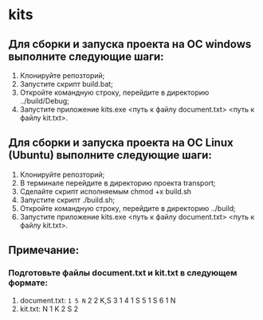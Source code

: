 # kits

## Для сборки и запуска проекта на ОС windows выполните следующие шаги:
1. Клонируйте репозторий;
2. Запустите скрипт build.bat;
3. Откройте командную строку, перейдите в директорию ../build/Debug;
4. Запустите приложение kits.exe <путь к файлу document.txt> <путь к файлу kit.txt>.

## Для сборки и запуска проекта на ОС Linux (Ubuntu) выполните следующие шаги:
1. Клонируйте репозторий;
2. В терминале перейдите в директорию проекта transport;
3. Сделайте скрипт исполняемым chmod +x build.sh
4. Запустите скрипт ./build.sh;
5. Откройте командную строку, перейдите в директорию ../build;
6. Запустите приложение kits.exe <путь к файлу document.txt> <путь к файлу kit.txt>.

## Примечание:
### Подготовьте файлы document.txt и kit.txt в следующем формате:
1. document.txt:
        ```1 5 N```
        2 2 K,S
        3 1
        4 1 S
        5 1 S
        6 1 N
2. kit.txt: 
        N 1
        K 2
        S 2
